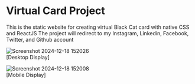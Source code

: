 # Virtual Card Project

This is the static website for creating virtual Black Cat card with native CSS and ReactJS
The project will redirect to my Instagram, Linkedin, Facebook, Twitter, and Github account

![Screenshot 2024-12-18 152026](https://github.com/user-attachments/assets/ac33ea99-25c1-4c85-ab60-a0f0ee18bc88) <br>
[Desktop Display]

![Screenshot 2024-12-18 152008](https://github.com/user-attachments/assets/67fd7693-ddbe-402d-881c-426ad7aba084) <br>
[Mobile Display]
